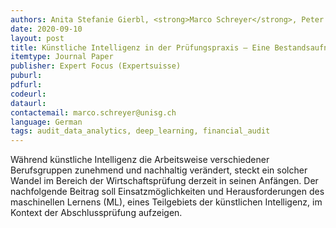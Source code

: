 ```yaml
---
authors: Anita Stefanie Gierbl, <strong>Marco Schreyer</strong>, Peter Leibfried, Damian Borth
date: 2020-09-10
layout: post
title: Künstliche Intelligenz in der Prüfungspraxis – Eine Bestandsaufnahme aktueller Einsatzmöglichkeiten und Herausforderungen
itemtype: Journal Paper
publisher: Expert Focus (Expertsuisse)
puburl:
pdfurl: 
codeurl:
dataurl:
contactemail: marco.schreyer@unisg.ch
language: German
tags: audit_data_analytics, deep_learning, financial_audit
---
```


Während künstliche Intelligenz die Arbeitsweise verschiedener Berufsgruppen zunehmend und nachhaltig verändert, steckt ein solcher Wandel im Bereich der Wirtschaftsprüfung derzeit in seinen Anfängen. Der nachfolgende Beitrag soll Einsatzmöglichkeiten und Herausforderungen des maschinellen Lernens (ML), eines Teilgebiets der künstlichen Intelligenz, im Kontext der Abschlussprüfung aufzeigen.
